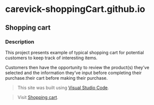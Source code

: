 # carevick-shoppingCart.github.io

## Shopping cart

### Description
This project presents example of typical shopping cart for potential customers to keep track of interesting items. 

Customers then have the opportunity to review the product(s) they’ve selected and the information they’ve input before completing their purchase.their cart before making their purchase.

> This site was built using [Visual Studio Code](https://code.visualstudio.com/).

> Visit [Shopping cart](https://carevick.github.io/).

